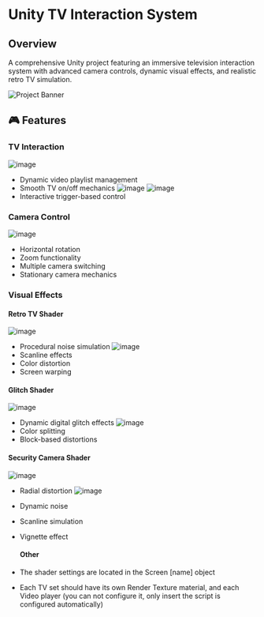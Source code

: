 # Unity TV Interaction System

## Overview
A comprehensive Unity project featuring an immersive television interaction system with advanced camera controls, dynamic visual effects, and realistic retro TV simulation.

![Project Banner](https://github.com/user-attachments/assets/0a1a0e2e-0f3d-4b26-a0a2-c50aab62bd4a)


## 🎮 Features

### TV Interaction

![image](https://github.com/user-attachments/assets/a9dc10d0-b2d7-4b61-ae44-f4e1ff847930)
- Dynamic video playlist management
- Smooth TV on/off mechanics
![image](https://github.com/user-attachments/assets/f438e900-a9f5-4c33-81df-8ac55f1b9905)
![image](https://github.com/user-attachments/assets/e1af1e33-0799-45eb-99de-e2b640892978)
- Interactive trigger-based control


### Camera Control
![image](https://github.com/user-attachments/assets/4f74858e-3589-435e-803c-d8e680d92b55)
- Horizontal rotation
- Zoom functionality
- Multiple camera switching
- Stationary camera mechanics

### Visual Effects
#### Retro TV Shader
![image](https://github.com/user-attachments/assets/cf41cb0f-befe-43f6-b672-807435cb78c7)
- Procedural noise simulation
![image](https://github.com/user-attachments/assets/2141e851-b843-449e-a153-ea1d10bdd853)
- Scanline effects
- Color distortion
- Screen warping

#### Glitch Shader
![image](https://github.com/user-attachments/assets/99ca8564-5717-41b3-94e4-3d1ca79b1970)
- Dynamic digital glitch effects
![image](https://github.com/user-attachments/assets/7c39b5ac-cc86-40cc-8a8a-418ff02adc4b)
- Color splitting
- Block-based distortions

#### Security Camera Shader
![image](https://github.com/user-attachments/assets/cf924a58-3793-4746-b853-5e800fc8cd02)
- Radial distortion
![image](https://github.com/user-attachments/assets/8f4cc516-0bb7-4322-b943-9822ab26e9c1)
- Dynamic noise
- Scanline simulation
- Vignette effect

  #### Other
- The shader settings are located in the Screen [name] object
- Each TV set should have its own Render Texture material, and each Video player (you can not configure it, only insert the script is configured automatically)
